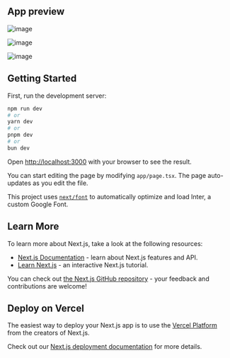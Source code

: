 ## App preview

![image](https://github.com/Serg-Ale/barber-app/assets/74671270/c8c81ef3-f6d0-44b3-82b3-360dd75649f9)

![image](https://github.com/Serg-Ale/barber-app/assets/74671270/ab0665ad-7254-4db7-a978-d16f825aa653)

![image](https://github.com/Serg-Ale/barber-app/assets/74671270/4a0a57d7-a1ca-417f-a975-a1e596887833)

## Getting Started

First, run the development server:

```bash
npm run dev
# or
yarn dev
# or
pnpm dev
# or
bun dev
```

Open [http://localhost:3000](http://localhost:3000) with your browser to see the result.

You can start editing the page by modifying `app/page.tsx`. The page auto-updates as you edit the file.

This project uses [`next/font`](https://nextjs.org/docs/basic-features/font-optimization) to automatically optimize and load Inter, a custom Google Font.

## Learn More

To learn more about Next.js, take a look at the following resources:

- [Next.js Documentation](https://nextjs.org/docs) - learn about Next.js features and API.
- [Learn Next.js](https://nextjs.org/learn) - an interactive Next.js tutorial.

You can check out [the Next.js GitHub repository](https://github.com/vercel/next.js/) - your feedback and contributions are welcome!

## Deploy on Vercel

The easiest way to deploy your Next.js app is to use the [Vercel Platform](https://vercel.com/new?utm_medium=default-template&filter=next.js&utm_source=create-next-app&utm_campaign=create-next-app-readme) from the creators of Next.js.

Check out our [Next.js deployment documentation](https://nextjs.org/docs/deployment) for more details.
